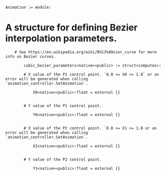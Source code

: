 
```verse
Animation := module:

```
# A structure for defining Bezier interpolation parameters.
        # See https://en.wikipedia.org/wiki/B%C3%A9zier_curve for more info on Bezier curves.

```verse
        cubic_bezier_parameters<native><public> := struct<computes>:

```
            # X value of the P1 control point. `0.0 <= X0 <= 1.0` or an error will be generated when calling `animation_controller.SetAnimation`.

```verse
            X0<native><public>:float = external {}


```
            # Y value of the P1 control point.

```verse
            Y0<native><public>:float = external {}


```
            # X value of the P2 control point. `0.0 <= X1 <= 1.0 or an error will be generated when calling `animation_controller.SetAnimation`.

```verse
            X1<native><public>:float = external {}


```
            # Y value of the P2 control point.

```verse
            Y1<native><public>:float = external {}


```
